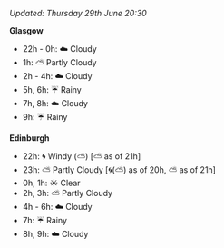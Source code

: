 *Updated: Thursday 29th June 20:30*

**Glasgow**

* 22h - 0h: :cloud: Cloudy
* 1h: :partly_sunny: Partly Cloudy
* 2h - 4h: :cloud: Cloudy
* 5h, 6h: :umbrella: Rainy
* 7h, 8h: :cloud: Cloudy
* 9h: :umbrella: Rainy

**Edinburgh**

* 22h: :cyclone: Windy (:partly_sunny:) [:partly_sunny: as of 21h]
* 23h: :partly_sunny: Partly Cloudy [:cyclone:(:partly_sunny:) as of 20h, :partly_sunny: as of 21h]
* 0h, 1h: :sunny: Clear
* 2h, 3h: :partly_sunny: Partly Cloudy
* 4h - 6h: :cloud: Cloudy
* 7h: :umbrella: Rainy
* 8h, 9h: :cloud: Cloudy
